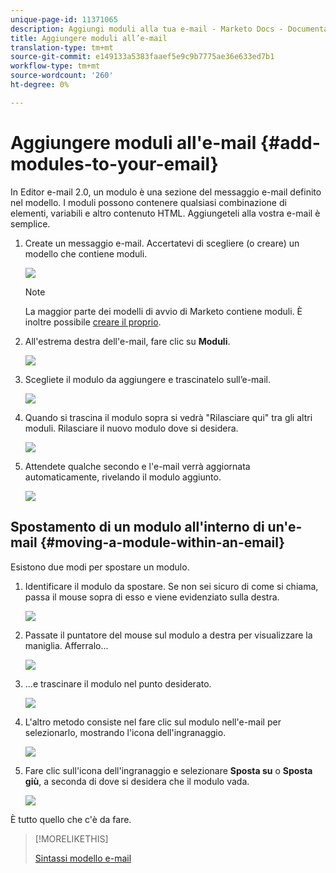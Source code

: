 ```yaml
---
unique-page-id: 11371065
description: Aggiungi moduli alla tua e-mail - Marketo Docs - Documentazione prodotto
title: Aggiungere moduli all’e-mail
translation-type: tm+mt
source-git-commit: e149133a5383faaef5e9c9b7775ae36e633ed7b1
workflow-type: tm+mt
source-wordcount: '260'
ht-degree: 0%

---
```



# Aggiungere moduli all&#39;e-mail {#add-modules-to-your-email}

In Editor e-mail 2.0, un modulo è una sezione del messaggio e-mail definito nel modello. I moduli possono contenere qualsiasi combinazione di elementi, variabili e altro contenuto HTML. Aggiungeteli alla vostra e-mail è semplice.

1. Create un messaggio e-mail. Accertatevi di scegliere (o creare) un modello che contiene moduli.

   ![](assets/one-1.png)

   >[!NOTE]
   >
   >La maggior parte dei modelli di avvio di Marketo contiene moduli. È inoltre possibile [creare il proprio](http://docs.marketo.com/display/DOCS/Email+Template+Syntax#EmailTemplateSyntax-Modules).

1. All&#39;estrema destra dell&#39;e-mail, fare clic su **Moduli**.

   ![](assets/two-3.png)

1. Scegliete il modulo da aggiungere e trascinatelo sull’e-mail.

   ![](assets/three-3.png)

1. Quando si trascina il modulo sopra si vedrà &quot;Rilasciare qui&quot; tra gli altri moduli. Rilasciare il nuovo modulo dove si desidera.

   ![](assets/four-2.png)

1. Attendete qualche secondo e l&#39;e-mail verrà aggiornata automaticamente, rivelando il modulo aggiunto.

   ![](assets/five-3.png)

## Spostamento di un modulo all&#39;interno di un&#39;e-mail {#moving-a-module-within-an-email}

Esistono due modi per spostare un modulo.

1. Identificare il modulo da spostare. Se non sei sicuro di come si chiama, passa il mouse sopra di esso e viene evidenziato sulla destra.

   ![](assets/six-2.png)

1. Passate il puntatore del mouse sul modulo a destra per visualizzare la maniglia. Afferralo...

   ![](assets/seven-2.png)

1. ...e trascinare il modulo nel punto desiderato.

   ![](assets/eight-2.png)

1. L&#39;altro metodo consiste nel fare clic sul modulo nell&#39;e-mail per selezionarlo, mostrando l&#39;icona dell&#39;ingranaggio.

   ![](assets/nine-2.png)

1. Fare clic sull&#39;icona dell&#39;ingranaggio e selezionare **Sposta su** o **Sposta giù**, a seconda di dove si desidera che il modulo vada.

   ![](assets/ten-2.png)

È tutto quello che c&#39;è da fare.

>[!MORELIKETHIS]
>
>[Sintassi modello e-mail](email-template-syntax.md)

